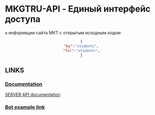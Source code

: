 # MKGTRU-API - Единый интерфейс доступа 
к информации сайта МКТ с открытым исходным кодом 

<div align = center>

``` json
{
"by":"students",
"for":"students",
}
``` 
</div>

## LINKS

### [Documentation](/index.html)
[SERVER API documentation](/controllers/MkgtruApiController.html)
### [Bot example link](https://t.me/mkgt_official_bot)

